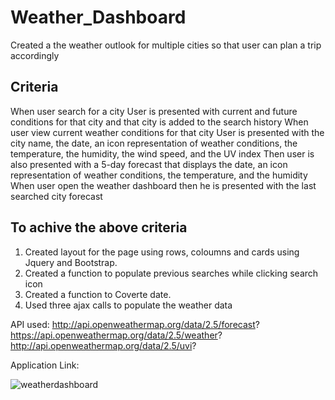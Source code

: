 # Weather_Dashboard

Created a the weather outlook for multiple cities so that user can plan a trip accordingly

## Criteria

When user search for a city
User is presented with current and future conditions for that city and that city is added to the search history
When user view current weather conditions for that city
User is presented with the city name, the date, an icon representation of weather conditions, the temperature, the humidity, the wind speed, and the UV index
Then user is also presented with a 5-day forecast that displays the date, an icon representation of weather conditions, the temperature, and the humidity
When user open the weather dashboard then he is presented with the last searched city forecast

## To achive the above criteria

1. Created layout for the page using rows, coloumns and cards using Jquery and Bootstrap.
2. Created a function to populate previous searches while clicking search icon
3. Created a function to Coverte date.
4. Used three ajax calls to populate the weather data

API used: http://api.openweathermap.org/data/2.5/forecast?
         https://api.openweathermap.org/data/2.5/weather?
         http://api.openweathermap.org/data/2.5/uvi?

Application Link:  

![weatherdashboard](./Assets/Weather_dashboard.gif)